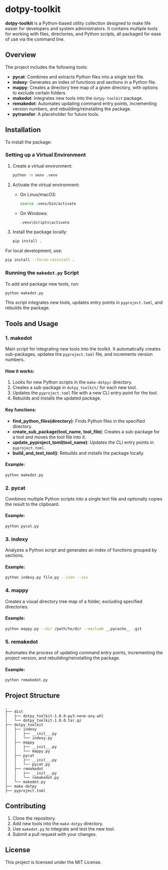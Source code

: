 # dotpy-toolkit

**dotpy-toolkit** is a Python-based utility collection designed to make life easier for developers and system administrators. It contains multiple tools for working with files, directories, and Python scripts, all packaged for ease of use via the command line.

## Overview

The project includes the following tools:

- **pycat**: Combines and extracts Python files into a single text file.
- **indexy**: Generates an index of functions and sections in a Python file.
- **mappy**: Creates a directory tree map of a given directory, with options to exclude certain folders.
- **makedot**: Integrates new tools into the `dotpy-toolkit` package.
- **remakedot**: Automates updating command entry points, incrementing version numbers, and rebuilding/reinstalling the package.
- **pytransfer**: A placeholder for future tools.

## Installation

To install the package:

### Setting up a Virtual Environment

1. Create a virtual environment:
   ```bash
   python -m venv .venv
   ```

2. Activate the virtual environment:
   - On Linux/macOS:
     ```bash
     source .venv/bin/activate
     ```
   - On Windows:
     ```bash
     .venv\Scripts\activate
     ```

3. Install the package locally:
   ```bash
   pip install .
   ```

For local development, use:
   ```bash
   pip install --force-reinstall .
   ```

### Running the `makedot.py` Script

To add and package new tools, run:
```bash
python makedot.py
```

This script integrates new tools, updates entry points in `pyproject.toml`, and rebuilds the package.

## Tools and Usage

### 1. **makedot**

Main script for integrating new tools into the toolkit. It automatically creates sub-packages, updates the `pyproject.toml` file, and increments version numbers.

#### How it works:

1. Looks for new Python scripts in the `make-dotpy/` directory.
2. Creates a sub-package in `dotpy_toolkit/` for each new tool.
3. Updates the `pyproject.toml` file with a new CLI entry point for the tool.
4. Rebuilds and installs the updated package.

#### Key functions:

- **find\_python\_files(directory)**: Finds Python files in the specified directory.
- **create\_sub\_package(tool\_name, tool\_file)**: Creates a sub-package for a tool and moves the tool file into it.
- **update\_pyproject\_toml(tool\_name)**: Updates the CLI entry points in `pyproject.toml`.
- **build\_and\_test\_tool()**: Rebuilds and installs the package locally.

#### Example:

```bash
python makedot.py
```

### 2. **pycat**

Combines multiple Python scripts into a single text file and optionally copies the result to the clipboard.

#### Example:

```bash
python pycat.py
```

### 3. **indexy**

Analyzes a Python script and generates an index of functions grouped by sections.

#### Example:

```bash
python indexy.py file.py --json --csv
```

### 4. **mappy**

Creates a visual directory tree map of a folder, excluding specified directories.

#### Example:

```bash
python mappy.py --dir /path/to/dir --exclude __pycache__ .git
```

### 5. **remakedot**

Automates the process of updating command entry points, incrementing the project version, and rebuilding/reinstalling the package.

#### Example:

```bash
python remakedot.py
```

## Project Structure

```plaintext
.
├── dist
│   ├── dotpy_toolkit-1.0.0-py3-none-any.whl
│   └── dotpy_toolkit-1.0.0.tar.gz
├── dotpy_toolkit
│   ├── indexy
│   │   ├── __init__.py
│   │   └── indexy.py
│   ├── mappy
│   │   ├── __init__.py
│   │   └── mappy.py
│   ├── pycat
│   │   ├── __init__.py
│   │   └── pycat.py
│   ├── remakedot
│   │   ├── __init__.py
│   │   └── remakedot.py
│   └── makedot.py
├── make-dotpy
├── pyproject.toml
```

## Contributing

1. Clone the repository.
2. Add new tools into the `make-dotpy` directory.
3. Use `makedot.py` to integrate and test the new tool.
4. Submit a pull request with your changes.

## License

This project is licensed under the MIT License.

